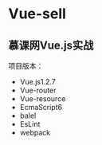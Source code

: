 # Vue-sell
## 慕课网Vue.js实战

项目版本：  

 - Vue.js1.2.7
 - Vue-router
 - Vue-resource
 - EcmaScript6
 - balel
 - EsLint
 - webpack
